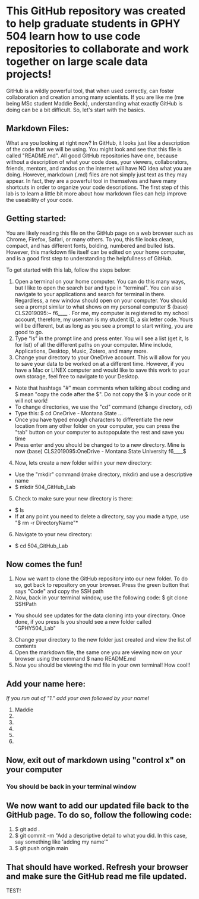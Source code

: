 # This GitHub repository was created to help graduate students in GPHY 504 learn how to use code repositories to collaborate and work together on large scale data projects!
GitHub is a wildly 
powerful tool, that when used correctly, can foster collaboration and creation among many scientists. If you are like me (me being MSc student Maddie Beck), understanding what exactly GitHub is 
doing can be a bit difficult. So, let's start with the basics.

## Markdown Files:
What are you looking at right now? In GitHub, it looks just like a description of the code that we will be using. You might look and see that this file is called "README.md". All good GitHub 
repositories have one, because without a description of what your code does, your viewers, collaborators, friends, mentors, and randos on the internet will have NO idea what you are doing. However, 
markdown (.md) files are not simply just text as they may appear. In fact, they are a powerful tool in themselves and have many shortcuts in order to organize your code descriptions. The first step 
of this lab is to learn a little bit more about how markdown files can help improve the useability of your code. 

## Getting started: 
You are likely reading this file on the GitHub page on a web browser such as Chrome, Firefox, Safari, or many others. To you, this file looks clean, compact, and has different fonts, bolding, 
numbered and bulled lists. However, this markdown file itself can be edited on your home computer, and is a good first step to understanding the helpfullness of GitHub. 

To get started with this lab, follow the steps below:

1. Open a terminal on your home computer. You can do this many ways, but I like to open the search bar and type in "terminal". You can also navigate to your applications and search for terminal in 
there. Regardless, a new window should open on your computer. You should see a prompt similar to what shows on my personal computer $ (base) CLS2019095:~ f6____ . For me, my computer is registered 
to my school account, therefore, my usernam is my student ID, a six letter code. Yours will be different, but as long as you see a prompt to start writing, you are good to go.
1. Type "ls" in the prompt line and press enter. You will see a list (get it, ls for list) of all the different paths on your computer. Mine include, Applications, Desktop, Music, Zotero, and many 
more. 
1. Change your directory to your OneDrive account. This will allow for you to save your data to be worked on at a different time. However, if you have a Mac or LINEX computer and would like to save 
this work to your own storage, feel free to navigate to your Desktop.
* Note that hashtags "#" mean comments when talking about coding and $ mean "copy the code after the $". Do not copy the $ in your code or it will not work!
* To change directories, we use the "cd" command (change directory, cd)
* Type this: $ cd OneDrive - Montana State ...
* Once you have typed enough characters to differentiate the new location from any other folder on your computer, you can press the "tab" button on your computer to autopopulate the rest and save 
you time
* Press enter and you should be changed to to a new directory. Mine is now (base) CLS2019095:OneDrive - Montana State University f6____$
4. Now, lets create a new folder within your new directory:
* Use the "mkdir" command (make directory, mkdir) and use a descriptive name
* $ mkdir 504_GitHub_Lab
5. Check to make sure your new directory is there: 
* $ ls
* If at any point you need to delete a directory, say you made a type, use "$ rm -r 
DirectoryName"*
6. Navigate to your new directory: 
* $ cd 504_GitHub_Lab

## Now comes the fun!

1. Now we want to clone the GitHub repository into our new folder. To do so, got back to repository on your browser. Press the green button that says "Code" and copy the SSH path
1. Now, back in your terminal window, use the following code:
$ git clone SSHPath
* You should see updates for the data cloning into your directory. Once done, if you press ls you should see a new folder called "GPHY504_Lab"
3. Change your directory to the new folder just created and view the list of contents
4. Open the markdown file, the same one you are viewing now on your browser using the command $ 
nano README.md
5. Now you should be viewing the md file in your own terminal! How cool!! 

## Add your name here: 
*If you run out of "1." add your own followed by your name!*
1. Maddie
1.
1.
1.
1. 
1. 

## Now, exit out of markdown using "control x" on your computer
### You should be back in your terminal window

## We now want to add our updated file back to the GitHub page. To do so, follow the following code:
1. $ git add .
1. $ git commit -m "Add a descriptive detail to what you did. In this case, say something like 'adding my name'"
1. $ git push origin main

## That should have worked. Refresh your browser and make sure the GitHub read me file updated. 

TEST!
